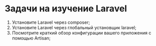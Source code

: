 # Задачи на изучение Laravel

1. Установите Laravel через composer;
2. Установите Laravel через глобальный установщик laravel;
3. Посмотрите краткий обзор конфигурации вашего приложения с помощью Artisan;

